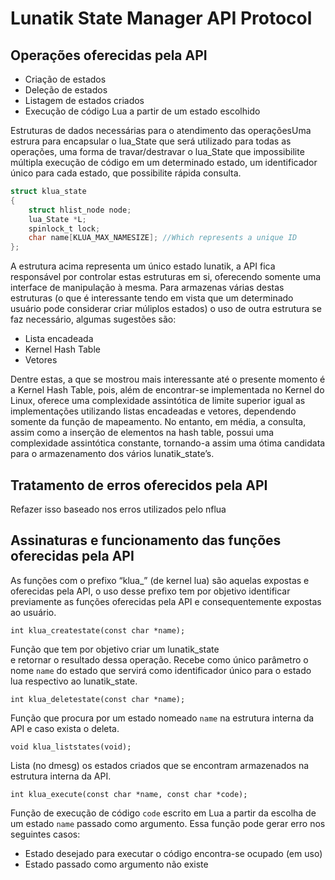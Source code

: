 # Lunatik State Manager API Protocol
## Operações oferecidas pela API

-   Criação de estados
-   Deleção de estados
-   Listagem de estados criados
-   Execução de código Lua a partir de um estado escolhido

Estruturas de dados necessárias para o atendimento das operaçõesUma estrura para encapsular o lua_State que será utilizado para todas as operações, uma forma de travar/destravar o lua_State que impossibilite múltipla execução de código em um determinado estado, um identificador único para cada estado, que possibilite rápida consulta.

```c
struct klua_state  
{
	struct hlist_node node;
	lua_State *L;  
	spinlock_t lock;  
	char name[KLUA_MAX_NAMESIZE]; //Which represents a unique ID  
};
```
A estrutura acima representa um único estado lunatik, a API fica responsável por controlar estas estruturas em si, oferecendo somente uma interface de manipulação à mesma. Para armazenas várias destas estruturas (o que é interessante tendo em vista que um determinado usuário pode considerar criar múliplos estados) o uso de outra estrutura se faz necessário, algumas sugestões são:

-   Lista encadeada
-   Kernel Hash Table
-   Vetores

Dentre estas, a que se mostrou mais interessante até o presente momento é a Kernel Hash Table, pois, além de encontrar-se implementada no Kernel do Linux, oferece uma complexidade assintótica de limite superior igual as implementações utilizando listas encadeadas e vetores, dependendo somente da função de mapeamento. No entanto, em média, a consulta, assim como a inserção de elementos na hash table, possui uma complexidade assintótica constante, tornando-a assim uma ótima candidata para o armazenamento dos vários lunatik_state’s.

## Tratamento de erros oferecidos pela API

Refazer isso baseado nos erros utilizados pelo nflua

## Assinaturas e funcionamento das funções oferecidas pela API

As funções com o prefixo “klua_” (de kernel lua) são aquelas expostas e oferecidas pela API, o uso desse prefixo tem por objetivo identificar previamente as funções oferecidas pela API e consequentemente expostas ao usuário.  

`int klua_createstate(const char *name);`

Função que tem por objetivo criar um lunatik_state  
e retornar o resultado dessa operação. Recebe como único parâmetro o nome `name` do estado que servirá como identificador único para o estado lua respectivo ao lunatik_state.  

`int klua_deletestate(const char *name);`

Função que procura por um estado nomeado `name` na estrutura interna da API e caso exista o deleta.  

`void klua_liststates(void);`

Lista (no dmesg) os estados criados que se encontram armazenados na estrutura interna da API.  

`int klua_execute(const char *name, const char *code);`

Função de execução de código `code` escrito em Lua a partir da escolha de um estado `name` passado como argumento. Essa função pode gerar erro nos seguintes casos:

-   Estado desejado para executar o código encontra-se ocupado (em uso)
-   Estado passado como argumento não existe
